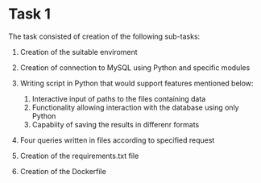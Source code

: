 # Task 1
The task consisted of creation of the following sub-tasks:
1. Creation of the suitable enviroment
2. Creation of connection to MySQL using Python and specific modules
3. Writing script in Python that would support features mentioned below:
    1. Interactive input of paths to the files containing data
    2. Functionality allowing interaction with the database using only Python
    3. Capabiity of saving the results in differenr formats
  
4. Four queries written in files according to specified request
5. Creation of the requirements.txt file
6. Creation of the Dockerfile 
